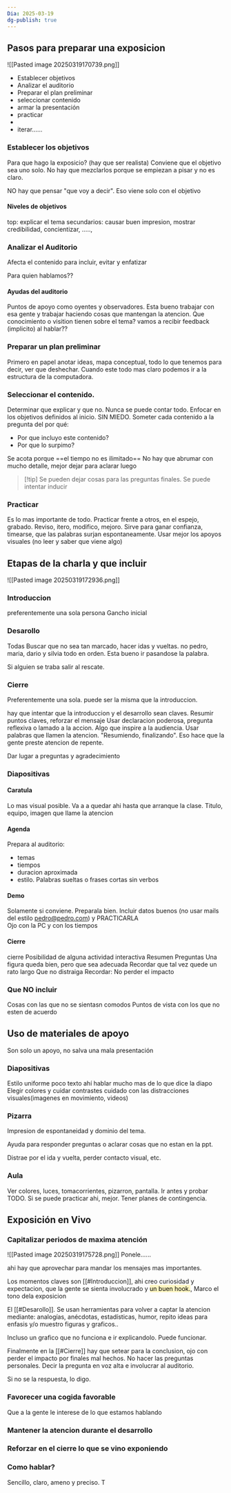 ```yaml
---
Dia: 2025-03-19
dg-publish: true
---
```

## Pasos para preparar una exposicion
![[Pasted image 20250319170739.png]]

- Establecer objetivos
- Analizar el auditorio 
- Preparar el plan preliminar 
- seleccionar contenido 
- armar la presentación 
- practicar 
- 
- iterar......


### Establecer los objetivos 
Para que hago la exposicio? (hay que ser realista)
Conviene que el objetivo sea uno solo. No hay que mezclarlos porque se empiezan a pisar y no es claro. 

NO hay que pensar "que voy a decir". Eso viene solo con el objetivo

#### Niveles de objetivos 
top: explicar el tema
secundarios: causar buen impresion,  mostrar credibilidad, concientizar, ....., 


### Analizar el Auditorio
Afecta el contenido para incluir, evitar y enfatizar 

Para quien hablamos??
#### Ayudas del auditorio
Puntos de apoyo como oyentes y observadores. Esta bueno trabajar con esa gente y trabajar haciendo cosas que mantengan la atencion. Que conocimiento o visition tienen sobre el tema? vamos a recibir feedback (implicito) al hablar??


### Preparar un plan preliminar 
Primero en papel anotar ideas, mapa conceptual, todo lo que tenemos para decir, ver que deshechar. Cuando este todo mas claro podemos ir a la estructura de la computadora.


### Seleccionar el contenido.
Determinar que explicar y que no. Nunca se puede contar todo. 
Enfocar en los objetivos definidos al inicio. SIN MIEDO.
Someter cada contenido a la pregunta del por qué:

- Por que incluyo este contenido?
- Por que lo surpimo?

Se acota porque ==el tiempo no es ilimitado== 
No hay que abrumar con mucho detalle, mejor dejar para aclarar luego 
>[!tip] Se pueden dejar cosas para las preguntas finales. Se puede intentar inducir


### Practicar 
Es lo mas importante de todo.
Practicar frente a otros, en el espejo, grabado.
Reviso, itero, modifico, mejoro.
Sirve para ganar confianza, timearse, que las palabras surjan espontaneamente. 
Usar mejor los apoyos visuales (no leer y saber que viene algo)

## Etapas de la charla y que incluir 
![[Pasted image 20250319172936.png]]
### Introduccion 
preferentemente una sola persona
Gancho inicial
### Desarollo
Todas
Buscar que no sea tan marcado, hacer idas y vueltas. no pedro, maria, dario y silvia todo en orden. Esta bueno ir pasandose la palabra.

Si alguien se traba salir al rescate.
### Cierre
Preferentemente una sola. puede ser la misma que la introduccion.

hay que intentar que la introduccion y el desarrollo sean claves.
Resumir puntos claves, reforzar el mensaje 
Usar declaracion poderosa, pregunta reflexiva o lamado a la accion. Algo que inspire a la audiencia.
Usar palabras que llamen la atencion. "Resumiendo, finalizando". Eso hace que la gente preste atencion de repente.

Dar lugar a preguntas y agradecimiento

### Diapositivas 
#### Caratula 
Lo mas visual posible. Va a a quedar ahi hasta que arranque la clase. 
Titulo, equipo, imagen que llame la atencion 

#### Agenda
Prepara al auditorio:
- temas
- tiempos
- duracion aproximada 
- estilo. 
Palabras sueltas o frases cortas sin verbos 


#### Demo 
Solamente si conviene. 
Preparala bien. Incluir datos buenos (no usar mails del estilo pedro@pedro.com) y PRACTICARLA  
Ojo con la PC y con los tiempos

#### Cierre
cierre Posibilidad de alguna actividad interactiva 
Resumen
Preguntas 
Una figura queda bien, pero que sea adecuada Recordar que tal vez quede un rato largo Que no distraiga
Recordar: No perder el impacto

### Que NO incluir 
Cosas con las que no se sientasn comodos 
Puntos de vista con los que no esten de acuerdo 



## Uso de materiales de apoyo

Son solo un apoyo, no salva una mala presentación 

### Diapositivas 
Estilo uniforme 
poco texto
ahí
hablar mucho mas de lo que dice la diapo 
Elegir colores y cuidar contrastes 
cuidado con las distracciones visuales(imagenes en movimiento, videos)

### Pizarra
Impresion de espontaneidad y dominio del tema. 

Ayuda para responder preguntas o aclarar cosas que no estan en la ppt. 

Distrae por el ida y vuelta, perder contacto visual, etc. 

### Aula 
Ver colores, luces, tomacorrientes, pizarron, pantalla. Ir antes y probar TODO. Si se puede practicar ahi, mejor. Tener planes de contingencia.

## Exposición en Vivo
### Capitalizar periodos de maxima atención 
![[Pasted image 20250319175728.png]]
Ponele......

ahi hay que aprovechar para mandar los mensajes mas importantes. 

Los momentos claves son [[#Introduccion]], ahi creo curiosidad y expectacion, que la gente se sienta involucrado y  <mark style="background: #FFF3A3A6;">un buen hook.</mark>, Marco el tono dela exposicion

El [[#Desarollo]]. Se usan herramientas para volver a captar la atencion mediante:
analogías, anécdotas, estadísticas, humor, repito ideas para enfasis y/o muestro figuras y graficos..

Incluso un grafico que no funciona e ir explicandolo. Puede funcionar.

Finalmente en la [[#Cierre]] hay que setear para la conclusion, ojo con perder el impacto por finales mal hechos. No hacer las preguntas personales. Decir la pregunta en voz alta e involucrar al auditorio.

Si no se la respuesta, lo digo. 
### Favorecer una cogida favorable 
Que a la gente le interese de lo que estamos hablando 


### Mantener la atencion durante el desarrollo 

### Reforzar en el cierre lo que se vino exponiendo

### Como hablar?

Sencillo, claro, ameno y preciso. 
T